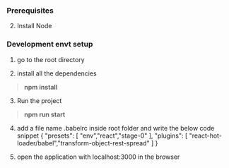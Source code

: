 ### Prerequisites ##
2. Install Node 

### Development envt setup ###

1. go to the root directory

2. install all the dependencies
> **npm install**

3. Run the project 
> **npm run start**

4. add a file name .babelrc inside root folder and write the below code snippet
		{
		  "presets": [ "env","react","stage-0" ],
		  "plugins": [ "react-hot-loader/babel","transform-object-rest-spread" ]
		}

5. open the application with localhost:3000 in the browser

